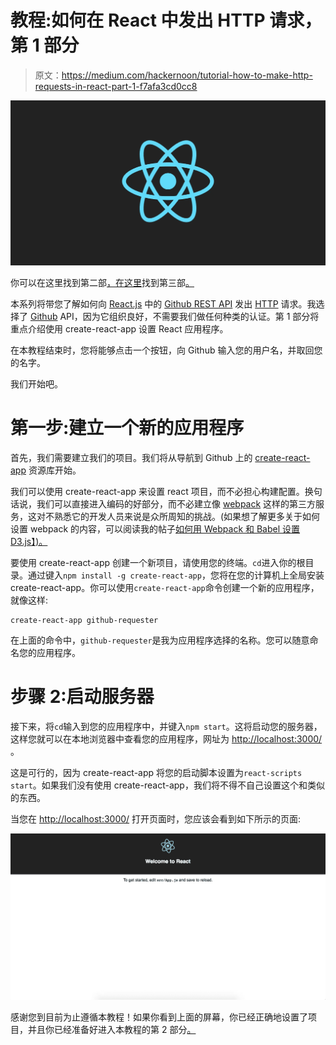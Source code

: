 # 教程:如何在 React 中发出 HTTP 请求，第 1 部分

> 原文：<https://medium.com/hackernoon/tutorial-how-to-make-http-requests-in-react-part-1-f7afa3cd0cc8>

![](img/8933e4fa3854e49902a096a7f2866351.png)

你可以在这里找到第二部[，在这里](/@MCapoz/tutorial-how-to-make-http-requests-in-react-part-2-4cfdba3ec65)找到第三部[。](/@MCapoz/tutorial-how-to-make-http-requests-in-react-part-3-daa6b31b66be)

本系列将带您了解如何向 [React.js](https://reactjs.org/) 中的 [Github REST API](https://developer.github.com/v3/) 发出 [HTTP](https://hackernoon.com/tagged/http) 请求。我选择了 [Github](https://hackernoon.com/tagged/github) API，因为它组织良好，不需要我们做任何种类的认证。第 1 部分将重点介绍使用 create-react-app 设置 React 应用程序。

在本教程结束时，您将能够点击一个按钮，向 Github 输入您的用户名，并取回您的名字。

我们开始吧。

# **第一步:建立一个新的应用程序**

首先，我们需要建立我们的项目。我们将从导航到 Github 上的 [create-react-app](https://github.com/facebookincubator/create-react-app) 资源库开始。

我们可以使用 create-react-app 来设置 react 项目，而不必担心构建配置。换句话说，我们可以直接进入编码的好部分，而不必建立像 [webpack](https://webpack.js.org/) 这样的第三方服务，这对不熟悉它的开发人员来说是众所周知的挑战。(如果想了解更多关于如何设置 webpack 的内容，可以阅读我的帖子[如何用 Webpack 和 Babel 设置 D3.js】)。](https://code.likeagirl.io/how-to-set-up-d3-js-with-webpack-and-babel-7bd3f5e20df7)

要使用 create-react-app 创建一个新项目，请使用您的终端。`cd`进入你的根目录。通过键入`npm install -g create-react-app`，您将在您的计算机上全局安装 create-react-app。你可以使用`create-react-app`命令创建一个新的应用程序，就像这样:

```
create-react-app github-requester
```

在上面的命令中，`github-requester`是我为应用程序选择的名称。您可以随意命名您的应用程序。

# 步骤 2:启动服务器

接下来，将`cd`输入到您的应用程序中，并键入`npm start`。这将启动您的服务器，这样您就可以在本地浏览器中查看您的应用程序，网址为 [http://localhost:3000/](http://localhost:3000/) 。

这是可行的，因为 create-react-app 将您的启动脚本设置为`react-scripts start`。如果我们没有使用 create-react-app，我们将不得不自己设置这个和类似的东西。

当您在 [http://localhost:3000/](http://localhost:3000/) 打开页面时，您应该会看到如下所示的页面:

![](img/3a12e2448facb3a8b946083c4dec6a38.png)

感谢您到目前为止遵循本教程！如果你看到上面的屏幕，你已经正确地设置了项目，并且你已经准备好进入本教程的第 2 部分[。](/@MCapoz/tutorial-how-to-make-http-requests-in-react-part-2-4cfdba3ec65)